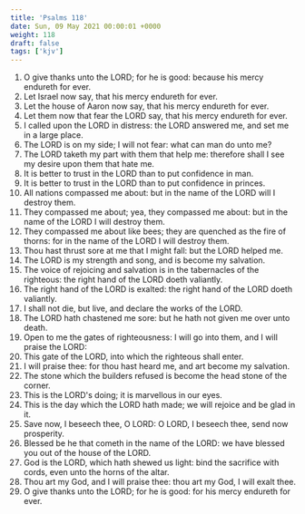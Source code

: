 ```yaml
---
title: 'Psalms 118'
date: Sun, 09 May 2021 00:00:01 +0000
weight: 118
draft: false
tags: ['kjv'] 
---
```


1. O give thanks unto the LORD; for he is good: because his mercy endureth for ever.
2. Let Israel now say, that his mercy endureth for ever.
3. Let the house of Aaron now say, that his mercy endureth for ever.
4. Let them now that fear the LORD say, that his mercy endureth for ever.
5. I called upon the LORD in distress: the LORD answered me, and set me in a large place.
6. The LORD is on my side; I will not fear: what can man do unto me?
7. The LORD taketh my part with them that help me: therefore shall I see my desire upon them that hate me.
8. It is better to trust in the LORD than to put confidence in man.
9. It is better to trust in the LORD than to put confidence in princes.
10. All nations compassed me about: but in the name of the LORD will I destroy them.
11. They compassed me about; yea, they compassed me about: but in the name of the LORD I will destroy them.
12. They compassed me about like bees; they are quenched as the fire of thorns: for in the name of the LORD I will destroy them.
13. Thou hast thrust sore at me that I might fall: but the LORD helped me.
14. The LORD is my strength and song, and is become my salvation.
15. The voice of rejoicing and salvation is in the tabernacles of the righteous: the right hand of the LORD doeth valiantly.
16. The right hand of the LORD is exalted: the right hand of the LORD doeth valiantly.
17. I shall not die, but live, and declare the works of the LORD.
18. The LORD hath chastened me sore: but he hath not given me over unto death.
19. Open to me the gates of righteousness: I will go into them, and I will praise the LORD:
20. This gate of the LORD, into which the righteous shall enter.
21. I will praise thee: for thou hast heard me, and art become my salvation.
22. The stone which the builders refused is become the head stone of the corner.
23. This is the LORD's doing; it is marvellous in our eyes.
24. This is the day which the LORD hath made; we will rejoice and be glad in it.
25. Save now, I beseech thee, O LORD: O LORD, I beseech thee, send now prosperity.
26. Blessed be he that cometh in the name of the LORD: we have blessed you out of the house of the LORD.
27. God is the LORD, which hath shewed us light: bind the sacrifice with cords, even unto the horns of the altar.
28. Thou art my God, and I will praise thee: thou art my God, I will exalt thee.
29. O give thanks unto the LORD; for he is good: for his mercy endureth for ever.
